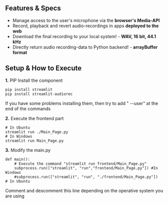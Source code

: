## Features & Specs
- Manage access to the user's microphone via the **browser's Media-API**
- Record, playback and revert audio-recordings in apps **deployed to the web**
- Download the final recording to your local system! - **WAV, 16 bit, 44.1 kHz**
- Directly return audio recording-data to Python backend! - **arrayBuffer format**<br>

## Setup & How to Execute
**1.** PIP Install the component
```
pip install streamlit
pip install streamlit-audiorec
```
If you have some problems installing them, then try to add " --user" at the end of the commands 

**2.** Execute the frontend part
```
# In Ubuntu
streamlit run ./Main_Page.py
# In Windows
streamlit run Main_Page.py
```
**3.** Modify the main.py
```
def main():
    # Execute the command "streamlit run frontend/Main_Page.py"
    subprocess.run(["streamlit", "run","frontend/Main_Page.py"]) #In Windows
    #subprocess.run(["streamlit", "run", "./frontend/Main_Page.py"])  # In Ubuntu
```
Comment and descomment this line depending on the operative system you are using